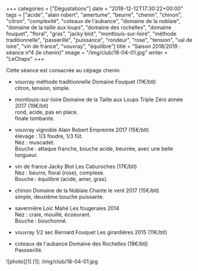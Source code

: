 +++
categories = ["Dégustations"]
date = "2018-12-12T17:30:22+00:00"
tags = ["acide", "alain robert", "amertume", "beurre", "chenin", "chinon", "citron", "complexité", "coteaux de l'aubance", "domaine de la noblaie", "domaine de la taille aux loups", "domaine des rochelles", "domaine fouquet", "floral", "gras", "jacky blot", "montlouis-sur-loire", "méthode traditionnelle", "passerillé", "puissance", "rondeur", "rose", "tension", "val de loire", "vin de france", "vouvray", "équilibre"] 
title = "Saison 2018/2019 : séance n°4 (le chenin)"
image = "/img/club/18-04-01.jpg"
writer = "LeChaps"
+++

Cette séance est consacrée au cépage chenin.

* vouvray méthode traditionnelle Domaine Fouquet (11€/btl) <i class="fa fa-plus-circle"></i>  
citron, tension, simple.

* montlouis-sur-loire Domaine de la Taille aux Loups Triple Zéro année 2017 (19€/btl)  
rond, acide, pas en place.  
finale tombante.

* vouvray vignoble Alain Robert Empreinte 2017 (15€/btl)  
élevage : 1/3 foudre, 1/3 fût.  
Nez : muscadet.  
Bouche : attaque franche, bouche acide, beurrée, avec une belle longueur.

* vin de france Jacky Blot Les Caburoches (17€/btl) <i class="fa fa-plus-circle"></i>  
Nez : beurre, floral (rose), complexe.  
Bouche : équilibré (acide, amer, gras).

* chinon Domaine de la Noblaie Chante le vent 2017 (15€/btl)  
simple, deuxième bouche puissante.

* savennière Loic Mahé Les fougeraies 2014  
Nez : craie, mouillé, écoeurant.  
Bouche : bouchonné.

* vouvray 1/2 sec Bernard Fouquet Les girardières 2015 (11€/btl)

* coteaux de l'aubance Domaine des Rochelles (18€/btl)  
Passserillé.

![photo][1]
[1]: /img/club/18-04-01.jpg
